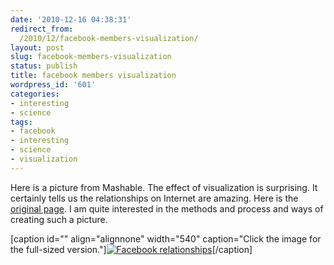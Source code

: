 ```yaml
---
date: '2010-12-16 04:38:31'
redirect_from:
  /2010/12/facebook-members-visualization/
layout: post
slug: facebook-members-visualization
status: publish
title: facebook members visualization
wordpress_id: '601'
categories:
- interesting
- science
tags:
- facebook
- interesting
- science
- visualization
---
```


Here is a picture from Mashable.
The effect of visualization is surprising. It certainly tells us the relationships on Internet are amazing.
Here is the [original page](http://mashable.com/2010/12/13/facebook-members-visualization/). I am quite interested in the methods and process and ways of creating such a picture.


[caption id="" align="alignnone" width="540" caption="Click the image for the full-sized version."][![Facebook relationships](//storage.live.com/items/EC6B0834F33461C1!129?filename=fb-relationships-full.jpg)](http://cdn.mashable.com/wp-content/uploads/2010/12/fb-relationships-full.jpg)[/caption] 
